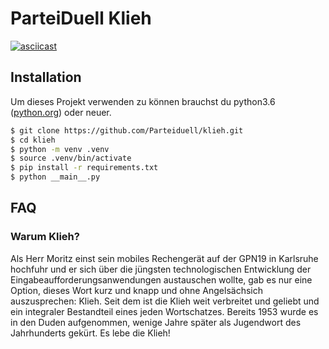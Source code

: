 # ParteiDuell Klieh

[![asciicast](https://asciinema.org/a/8ggBSeCM5YYmbxJNgvWKMS2V6.svg)](https://asciinema.org/a/8ggBSeCM5YYmbxJNgvWKMS2V6)

## Installation

Um dieses Projekt verwenden zu können brauchst du python3.6 \([python.org](https://www.python.org/downloads/)\) oder neuer.

```bash
$ git clone https://github.com/Parteiduell/klieh.git
$ cd klieh
$ python -m venv .venv
$ source .venv/bin/activate
$ pip install -r requirements.txt
$ python __main__.py
```

## FAQ

### Warum Klieh?

Als Herr Moritz einst sein mobiles Rechengerät auf der GPN19 in Karlsruhe hochfuhr und er sich über die jüngsten technologischen Entwicklung der Eingabeaufforderungsanwendungen austauschen wollte, gab es nur eine Option, dieses Wort kurz und knapp und ohne Angelsächsich auszusprechen: Klieh. Seit dem ist die Klieh weit verbreitet und geliebt und ein integraler Bestandteil eines jeden Wortschatzes. Bereits 1953 wurde es in den Duden aufgenommen, wenige Jahre später als Jugendwort des Jahrhunderts gekürt. Es lebe die Klieh!
